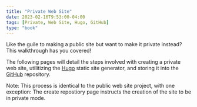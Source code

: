 ```yaml
---
title: "Private Web Site"
date: 2023-02-16T9:53:00-04:00
tags: [Private, Web Site, Hugo, GitHub]
type: "book"
---
```

Like the guile to making a public site but want to make it private instead?  This walkthrough has you covered!

<!--more-->

The following pages will detail the steps involved with creating a private web site, utilitizing the [Hugo](https://gohugo.io/) static site generator, and storing it into the [GitHub](https://github.com/) repository.  

Note: This process is identical to the public web site project, with one exception:  The create repostiory page instructs the creation of the site to be in private mode.